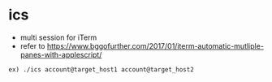 # ics
- multi session for iTerm
- refer to https://www.bggofurther.com/2017/01/iterm-automatic-mutliple-panes-with-applescript/
```
ex) ./ics account@target_host1 account@target_host2
```
